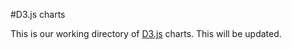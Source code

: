 #D3.js charts

This is our working directory of <a href="http://d3js.org/" target="_blank">D3.js</a> charts. This will be updated.

